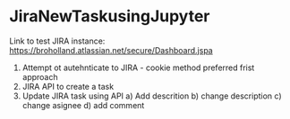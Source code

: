 # JiraNewTaskusingJupyter

Link to test JIRA instance: https://broholland.atlassian.net/secure/Dashboard.jspa

1) Attempt ot autehnticate to JIRA - cookie method preferred frist approach
2) JIRA API to create a task
3) Update JIRA task using API
  a) Add descrition
  b) change description
  c) change asignee
  d) add comment

